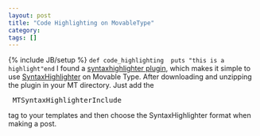 ```yaml
---
layout: post
title: "Code Highlighting on MovableType"
category:
tags: []
---
```

{% include JB/setup %}
`def code_highlighting  puts "this is a highlight"end` I found a [syntaxhighlighter plugin](http://blogspot.makotokw.com/portfolio/movabletype/syntaxhighlighter/), which makes it simple to use [SyntaxHighlighter](http://alexgorbatchev.com/wiki/SyntaxHighlighter) on Movable Type. After downloading and unzipping the plugin in your MT directory. Just add the <pre> MTSyntaxHighlighterInclude </pre> tag to your templates and then choose the SyntaxHighlighter format when making a post.